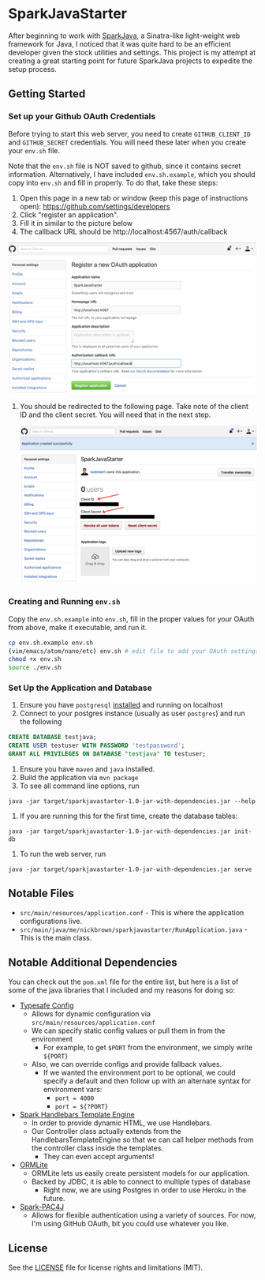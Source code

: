 # SparkJavaStarter

After beginning to work with [SparkJava](http://sparkjava.com/), a Sinatra-like
light-weight web framework for Java, I noticed that it was quite hard to be an
efficient developer given the stock utilities and settings. This project is my
attempt at creating a great starting point for future SparkJava projects to
expedite the setup process.

## Getting Started

### Set up your Github OAuth Credentials

Before trying to start this web server, you need to create `GITHUB_CLIENT_ID` and `GITHUB_SECRET` credentials.  You will need these later when you create your `env.sh` file.  

Note that the `env.sh` file is NOT saved to github, since it contains secret information. Alternatively, I have included `env.sh.example`, which you should copy into `env.sh` and fill in properly. To do that, take these steps:

1. Open this page in a new tab or window (keep this page of instructions open): https://github.com/settings/developers
1. Click "register an application".
1. Fill it in similar to the picture below
1. The callback URL should be http://localhost:4567/auth/callback

  ![OAuth App Create Example](https://github.com/ncbrown1/SparkJavaStarter/raw/master/oauth_app_create_example.png "Example OAuth Configurations")

1. You should be redirected to the following page. Take note of the client ID and
   the client secret. You will need that in the next step.

   ![OAuth App Result Example](https://github.com/ncbrown1/SparkJavaStarter/raw/master/oauth_app_result_example.png "Example OAuth Configurations")

### Creating and Running `env.sh`

Copy the `env.sh.example` into `env.sh`, fill in the proper values for your OAuth
from above, make it executable, and run it.

```bash
cp env.sh.example env.sh
(vim/emacs/atom/nano/etc) env.sh # edit file to add your OAuth settings
chmod +x env.sh
source ./env.sh
```

### Set Up the Application and Database

1. Ensure you have `postgresql` [installed](https://wiki.postgresql.org/wiki/Detailed_installation_guides) and running on localhost
1. Connect to your postgres instance (usually as user `postgres`) and run the following
```sql
CREATE DATABASE testjava;
CREATE USER testuser WITH PASSWORD 'testpassword';
GRANT ALL PRIVILEGES ON DATABASE "testjava" TO testuser;
```
1. Ensure you have `maven` and `java` installed.
1. Build the application via `mvn package`
1. To see all command line options, run
```
java -jar target/sparkjavastarter-1.0-jar-with-dependencies.jar --help
```
1. If you are running this for the first time, create the database tables:
```
java -jar target/sparkjavastarter-1.0-jar-with-dependencies.jar init-db
```
1. To run the web server, run
```
java -jar target/sparkjavastarter-1.0-jar-with-dependencies.jar serve
```

## Notable Files

* `src/main/resources/application.conf` - This is where the application
  configurations live.
* `src/main/java/me/nickbrown/sparkjavastarter/RunApplication.java` - This is
  the main class.

## Notable Additional Dependencies

You can check out the `pom.xml` file for the entire list, but here is a list of
some of the java libraries that I included and my reasons for doing so:

* [Typesafe Config](https://github.com/typesafehub/config)
  * Allows for dynamic configuration via `src/main/resources/application.conf`
  * We can specify static config values or pull them in from the environment
    * For example, to get `$PORT` from the environment, we simply write `${PORT}`
  * Also, we can override configs and provide fallback values.
    * If we wanted the environment port to be optional, we could specify a
      default and then follow up with an alternate syntax for environment vars:
      * `port = 4000`
      * `port = ${?PORT}`
* [Spark Handlebars Template Engine](https://github.com/perwendel/spark-template-engines/tree/master/spark-template-handlebars)
  * In order to provide dynamic HTML, we use Handlebars.
  * Our Controller class actually extends from the HandlebarsTemplateEngine so
    that we can call helper methods from the controller class inside the templates.
    * They can even accept arguments!
* [ORMLite](http://ormlite.com/)
  * ORMLite lets us easily create persistent models for our application.
  * Backed by JDBC, it is able to connect to multiple types of database
    * Right now, we are using Postgres in order to use Heroku in the future.
* [Spark-PAC4J](https://github.com/pac4j/spark-pac4j)
  * Allows for flexible authentication using a variety of sources. For now, I'm
    using GitHub OAuth, bit you could use whatever you like.

## License

See the [LICENSE](LICENSE.md) file for license rights and limitations (MIT).
